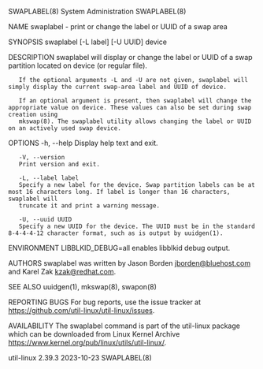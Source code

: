 SWAPLABEL(8)							     System Administration							  SWAPLABEL(8)

NAME
       swaplabel - print or change the label or UUID of a swap area

SYNOPSIS
       swaplabel [-L label] [-U UUID] device

DESCRIPTION
       swaplabel will display or change the label or UUID of a swap partition located on device (or regular file).

       If the optional arguments -L and -U are not given, swaplabel will simply display the current swap-area label and UUID of device.

       If an optional argument is present, then swaplabel will change the appropriate value on device. These values can also be set during swap creation using
       mkswap(8). The swaplabel utility allows changing the label or UUID on an actively used swap device.

OPTIONS
       -h, --help
	   Display help text and exit.

       -V, --version
	   Print version and exit.

       -L, --label label
	   Specify a new label for the device. Swap partition labels can be at most 16 characters long. If label is longer than 16 characters, swaplabel will
	   truncate it and print a warning message.

       -U, --uuid UUID
	   Specify a new UUID for the device. The UUID must be in the standard 8-4-4-4-12 character format, such as is output by uuidgen(1).

ENVIRONMENT
       LIBBLKID_DEBUG=all
	   enables libblkid debug output.

AUTHORS
       swaplabel was written by Jason Borden <jborden@bluehost.com> and Karel Zak <kzak@redhat.com>.

SEE ALSO
       uuidgen(1), mkswap(8), swapon(8)

REPORTING BUGS
       For bug reports, use the issue tracker at https://github.com/util-linux/util-linux/issues.

AVAILABILITY
       The swaplabel command is part of the util-linux package which can be downloaded from Linux Kernel Archive
       <https://www.kernel.org/pub/linux/utils/util-linux/>.

util-linux 2.39.3							  2023-10-23								  SWAPLABEL(8)

